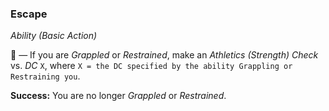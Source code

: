 ### Escape
*Ability (Basic Action)*  

🔷 — If you are *Grappled* or *Restrained*, make an *Athletics (Strength) Check* vs. *DC* `X`, where `X = the DC specified by the ability Grappling or Restraining you`.

**Success:** You are no longer *Grappled* or *Restrained*.
